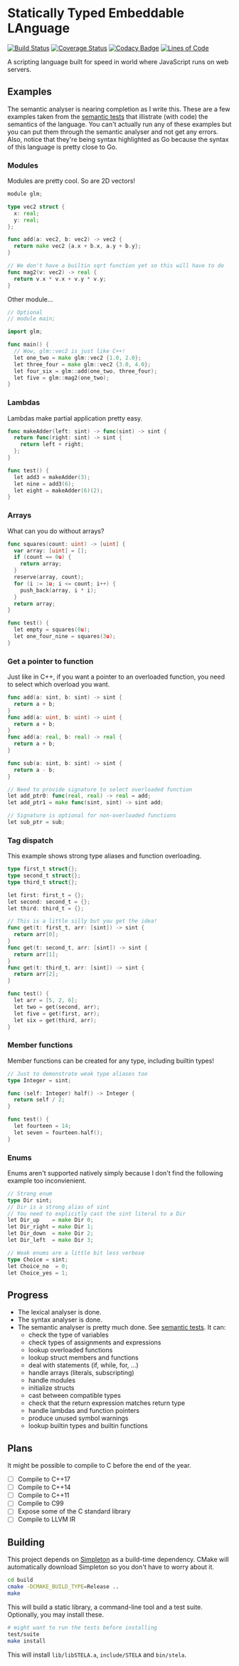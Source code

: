 # Statically Typed Embeddable LAnguage

[![Build Status](https://travis-ci.org/Kerndog73/STELA.svg?branch=master)](https://travis-ci.org/Kerndog73/STELA) [![Coverage Status](https://coveralls.io/repos/github/Kerndog73/STELA/badge.svg?branch=master)](https://coveralls.io/github/Kerndog73/STELA?branch=master) [![Codacy Badge](https://api.codacy.com/project/badge/Grade/9a5be676e21c47c09c0ee3aed1e65bd5)](https://www.codacy.com/app/kerndog73/STELA?utm_source=github.com&amp;utm_medium=referral&amp;utm_content=Kerndog73/STELA&amp;utm_campaign=Badge_Grade) [![Lines of Code](https://tokei.rs/b1/github/Kerndog73/STELA)](https://github.com/Aaronepower/tokei)

A scripting language built for speed in world where JavaScript runs on web servers.

## Examples

The semantic analyser is nearing completion as I write this. These are a few examples taken from the [semantic tests](test/src/semantics.cpp) that illistrate (with code) the semantics of the language. You can't actually run any of these examples but you can put them through the semantic analyser and not get any errors. Also, notice that they're being syntax highlighted as Go because the syntax of this language is pretty close to Go.

### Modules

Modules are pretty cool. So are 2D vectors!

```go
module glm;

type vec2 struct {
  x: real;
  y: real;
};

func add(a: vec2, b: vec2) -> vec2 {
  return make vec2 {a.x + b.x, a.y + b.y};
}

// We don't have a builtin sqrt function yet so this will have to do
func mag2(v: vec2) -> real {
  return v.x * v.x + v.y * v.y;
}
```

Other module...

```go
// Optional
// module main;

import glm;

func main() {
  // Wow, glm::vec2 is just like C++!
  let one_two = make glm::vec2 {1.0, 2.0};
  let three_four = make glm::vec2 {3.0, 4.0};
  let four_six = glm::add(one_two, three_four);
  let five = glm::mag2(one_two);
}
```

### Lambdas

Lambdas make partial application pretty easy.

```go
func makeAdder(left: sint) -> func(sint) -> sint {
  return func(right: sint) -> sint {
    return left + right;
  };
}

func test() {
  let add3 = makeAdder(3);
  let nine = add3(6);
  let eight = makeAdder(6)(2);
}
```

### Arrays

What can you do without arrays?

```go
func squares(count: uint) -> [uint] {
  var array: [uint] = [];
  if (count == 0u) {
    return array;
  }
  reserve(array, count);
  for (i := 1u; i <= count; i++) {
    push_back(array, i * i);
  }
  return array;
}

func test() {
  let empty = squares(0u);
  let one_four_nine = squares(3u);
}
```

### Get a pointer to function

Just like in C++, if you want a pointer to an overloaded function, you need to select which overload you want.

```go
func add(a: sint, b: sint) -> sint {
  return a + b;
}
func add(a: uint, b: uint) -> uint {
  return a + b;
}
func add(a: real, b: real) -> real {
  return a + b;
}

func sub(a: sint, b: sint) -> sint {
  return a - b;
}

// Need to provide signature to select overloaded function
let add_ptr0: func(real, real) -> real = add;
let add_ptr1 = make func(sint, sint) -> sint add;

// Signature is optional for non-overloaded functions
let sub_ptr = sub;
```

### Tag dispatch

This example shows strong type aliases and function overloading.

```go
type first_t struct{};
type second_t struct{};
type third_t struct{};

let first: first_t = {};
let second: second_t = {};
let third: third_t = {};

// This is a little silly but you get the idea!
func get(t: first_t, arr: [sint]) -> sint {
  return arr[0];
}
func get(t: second_t, arr: [sint]) -> sint {
  return arr[1];
}
func get(t: third_t, arr: [sint]) -> sint {
  return arr[2];
}

func test() {
  let arr = [5, 2, 6];
  let two = get(second, arr);
  let five = get(first, arr);
  let six = get(third, arr);
}
```

### Member functions

Member functions can be created for any type, including builtin types!

```go
// Just to demonstrate weak type aliases too
type Integer = sint;

func (self: Integer) half() -> Integer {
  return self / 2;
}

func test() {
  let fourteen = 14;
  let seven = fourteen.half();
}
```

### Enums

Enums aren't supported natively simply because I don't find the following example too inconvienient.

```go
// Strong enum
type Dir sint;
// Dir is a strong alias of sint
// You need to explicitly cast the sint literal to a Dir
let Dir_up    = make Dir 0;
let Dir_right = make Dir 1;
let Dir_down  = make Dir 2;
let Dir_left  = make Dir 3;

// Weak enums are a little bit less verbose
type Choice = sint;
let Choice_no  = 0;
let Choice_yes = 1;
```

## Progress
 * The lexical analyser is done.
 * The syntax analyser is done.
 * The semantic analyser is pretty much done. See [semantic tests](test/src/semantics.cpp). It can:
   * check the type of variables
   * check types of assignments and expressions
   * lookup overloaded functions
   * lookup struct members and functions
   * deal with statements (if, while, for, ...)
   * handle arrays (literals, subscripting)
   * handle modules
   * initialize structs
   * cast between compatible types
   * check that the return expression matches return type
   * handle lambdas and function pointers
   * produce unused symbol warnings
   * lookup builtin types and builtin functions

## Plans

It might be possible to compile to C before the end of the year.
 
 - [ ] Compile to C++17
 - [ ] Compile to C++14
 - [ ] Compile to C++11
 - [ ] Compile to C99
 - [ ] Expose some of the C standard library
 - [ ] Compile to LLVM IR
 
## Building

This project depends on [Simpleton](https://github.com/Kerndog73/Simpleton-Engine) as a build-time dependency. CMake will automatically download Simpleton so you don't have to worry about it.

```bash
cd build
cmake -DCMAKE_BUILD_TYPE=Release ..
make
```

This will build a static library, a command-line tool and a test suite. Optionally, you may install these.

```bash
# might want to run the tests before installing
test/suite
make install
```

This will install `lib/libSTELA.a`, `include/STELA` and `bin/stela`.

